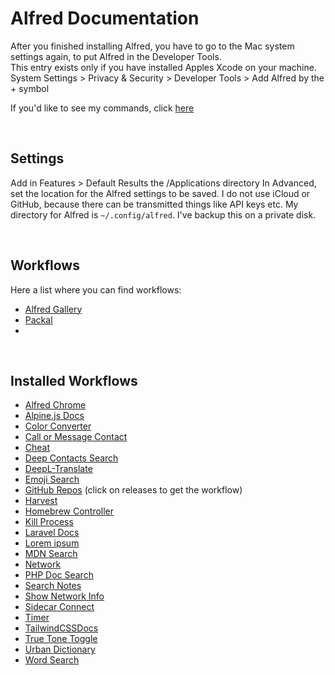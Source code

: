 # Alfred Documentation
After you finished installing Alfred, you have to go to the Mac system settings
again, to put Alfred in the Developer Tools.  
This entry exists only if you have installed Apples Xcode on your machine.  
System Settings > Privacy & Security > Developer Tools > Add Alfred by the + symbol

If you'd like to see my commands, click [here](alfred/docs/documentation.md)

<br>

## Settings
Add in Features > Default Results the /Applications directory
In Advanced, set the location for the Alfred settings to be saved.
I do not use iCloud or GitHub, because there can be transmitted things like API
keys etc. My directory for Alfred is `~/.config/alfred`. I've backup this on a
private disk.

<br>

## Workflows
Here a list where you can find workflows:
* [Alfred Gallery](https://alfred.app)
* [Packal](https://www.packal.org)
* []()

<br>

## Installed Workflows
* [Alfred Chrome](https://github.com/ShogunPanda/alfred-chrome)
* [Alpine.js Docs](https://github.com/Fadarrizz/alfred-alpinejs-docs)
* [Color Converter](https://www.packal.org/workflow/colors)
* [Call or Message Contact](https://github.com/c-stephens/Call-or-Message-Contact)
* [Cheat](https://github.com/wayneyaoo/alfred-cheat)
* [Deep Contacts Search](https://alfred.app/workflows/alfredapp/deep-contacts-search/)
* [DeepL-Translate](https://github.com/m9dfukc/deepl-alfred-workflow/tree/master)
* [Emoji Search](https://github.com/jsumners/alfred-emoji)
* [GitHub Repos](https://github.com/edgarjs/alfred-github-repos) (click on releases to get the workflow)
* [Harvest](https://github.com/andrejilderda/alfred-harvest)
* [Homebrew Controller](https://www.packal.org/workflow/homebrew-controller)
* [Kill Process](https://www.packal.org/workflow/kill-process)
* [Laravel Docs](https://github.com/tillkruss/alfred-laravel-docs)
* [Lorem ipsum](https://github.com/alexchantastic/alfred-lipsum-workflow)
* [MDN Search](https://github.com/gilbarbara/alfred-workflows/tree/main/mdn-search)
* [Network](https://github.com/mrodalgaard/alfred-network-workflow)
* [PHP Doc Search](https://www.packal.org/workflow/php-doc-search)
* [Search Notes](https://github.com/sballin/alfred-search-notes-app)
* [Show Network Info](https://github.com/jeppestaerk/alfred-show-network-info)
* [Sidecar Connect](https://github.com/kovstas/alfred-sidecar)
* [Timer](https://github.com/colomolo/alfred-timer)
* [TailwindCSSDocs](https://github.com/clnt/alfred-tailwindcss-docs/tree/master)
* [True Tone Toggle](https://github.com/B3nnyL/alfred-true-tone-toggle)
* [Urban Dictionary](https://github.com/xilopaint/alfred-urban-dictionary/releases/tag/v2.7.0)
* [Word Search](https://github.com/jun6lee/Alfred-WordSearch)
